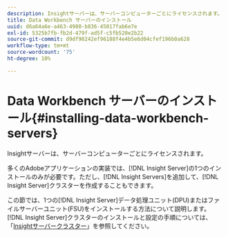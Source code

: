 ```yaml
---
description: Insightサーバーは、サーバーコンピューターごとにライセンスされます。
title: Data Workbench サーバーのインストール
uuid: d6a64a6e-a463-4980-b836-45017fab6e7e
exl-id: 5325b7fb-fb2d-479f-ad5f-c5fb520e2b22
source-git-commit: d9df90242ef96188f4e4b5e6d04cfef196b0a628
workflow-type: tm+mt
source-wordcount: '75'
ht-degree: 10%

---
```


# Data Workbench サーバーのインストール{#installing-data-workbench-servers}

Insightサーバーは、サーバーコンピューターごとにライセンスされます。

多くのAdobeアプリケーションの実装では、[!DNL Insight Server]の1つのインストールのみが必要です。ただし、[!DNL Insight Servers]を追加して、[!DNL Insight Server]クラスターを作成することもできます。

この節では、1つの[!DNL Insight Server]データ処理ユニット(DPU)またはファイルサーバーユニット(FSU)をインストールする方法について説明します。 [!DNL Insight Server]クラスターのインストールと設定の手順については、「[Insightサーバークラスター](../../../home/c-inst-svr/c-install-ins-svr/c-ins-svr-clstrs/c-abt-ins-svr-clsters.md)」を参照してください。
